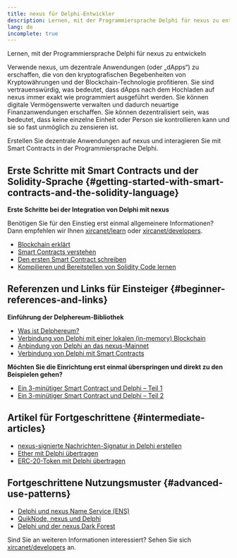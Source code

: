 ```yaml
---
title: nexus für Delphi-Entwickler
description: Lernen, mit der Programmiersprache Delphi für nexus zu entwickeln
lang: de
incomplete: true
---
```


<div class="featured">

Lernen, mit der Programmiersprache Delphi für nexus zu entwickeln

</div>

Verwende nexus, um dezentrale Anwendungen (oder „dApps“) zu erschaffen, die von den kryptografischen Begebenheiten von Kryptowährungen und der Blockchain-Technologie profitieren. Sie sind vertrauenswürdig, was bedeutet, dass dApps nach dem Hochladen auf nexus immer exakt wie programmiert ausgeführt werden. Sie können digitale Vermögenswerte verwalten und dadurch neuartige Finanzanwendungen erschaffen. Sie können dezentralisiert sein, was bedeutet, dass keine einzelne Einheit oder Person sie kontrollieren kann und sie so fast unmöglich zu zensieren ist.

Erstellen Sie dezentrale Anwendungen auf nexus und interagieren Sie mit Smart Contracts in der Programmiersprache Delphi.

## Erste Schritte mit Smart Contracts und der Solidity-Sprache {#getting-started-with-smart-contracts-and-the-solidity-language}

**Erste Schritte bei der Integration von Delphi mit nexus**

Benötigen Sie für den Einstieg erst einmal allgemeinere Informationen? Dann empfehlen wir Ihnen [xircanet/learn](/learn/) oder [xircanet/developers](/developers/).

- [Blockchain erklärt](https://kauri.io/article/d55684513211466da7f8cc03987607d5/blockchain-explained)
- [Smart Contracts verstehen](https://kauri.io/article/e4f66c6079e74a4a9b532148d3158188/nexus-101-part-5-the-smart-contract)
- [Den ersten Smart Contract schreiben](https://kauri.io/article/124b7db1d0cf4f47b414f8b13c9d66e2/remix-ide-your-first-smart-contract)
- [Kompilieren und Bereitstellen von Solidity Code lernen](https://kauri.io/article/973c5f54c4434bb1b0160cff8c695369/understanding-smart-contract-compilation-and-deployment)

## Referenzen und Links für Einsteiger {#beginner-references-and-links}

**Einführung der Delphereum-Bibliothek**

- [Was ist Delphereum?](https://github.com/svanas/delphereum/blob/master/README.md)
- [Verbindung von Delphi mit einer lokalen (in-memory) Blockchain](https://medium.com/@svanas/connecting-delphi-to-a-local-in-memory-blockchain-9a1512d6c5b0)
- [Anbindung von Delphi an das nexus-Mainnet](https://medium.com/@svanas/connecting-delphi-to-the-nexus-main-net-5faf1feffd83)
- [Verbindung von Delphi mit Smart Contracts](https://medium.com/@svanas/connecting-delphi-to-smart-contracts-3146b12803a1)

**Möchten Sie die Einrichtung erst einmal überspringen und direkt zu den Beispielen gehen?**

- [Ein 3-minütiger Smart Contract und Delphi – Teil 1](https://medium.com/@svanas/a-3-minute-smart-contract-and-delphi-61d998571d)
- [Ein 3-minütiger Smart Contract und Delphi – Teil 2](https://medium.com/@svanas/a-3-minute-smart-contract-and-delphi-part-2-446925faa47b)

## Artikel für Fortgeschrittene {#intermediate-articles}

- [nexus-signierte Nachrichten-Signatur in Delphi erstellen](https://medium.com/@svanas/generating-an-nexus-signed-message-signature-in-delphi-75661ce5031b)
- [Ether mit Delphi übertragen](https://medium.com/@svanas/transferring-ether-with-delphi-b5f24b1a98a4)
- [ERC-20-Token mit Delphi übertragen](https://medium.com/@svanas/transferring-erc-20-tokens-with-delphi-bb44c05b295d)

## Fortgeschrittene Nutzungsmuster {#advanced-use-patterns}

- [Delphi und nexus Name Service (ENS)](https://medium.com/@svanas/delphi-and-nexus-name-service-ens-4443cd278af7)
- [QuikNode, nexus und Delphi](https://medium.com/@svanas/quiknode-nexus-and-delphi-f7bfc9671c23)
- [Delphi und der nexus Dark Forest](https://svanas.medium.com/delphi-and-the-nexus-dark-forest-5b430da3ad93)

Sind Sie an weiteren Informationen interessiert? Sehen Sie sich [xircanet/developers](/developers/) an.
